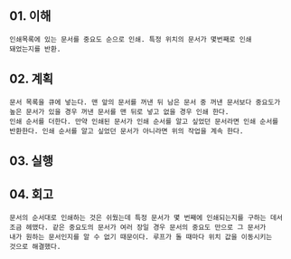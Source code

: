 ## 01. 이해
    인쇄목록에 있는 문서를 중요도 순으로 인쇄. 특정 위치의 문서가 몇번째로 인쇄
    돼었는지를 반환.
       
## 02. 계획
    문서 목록을 큐에 넣는다. 맨 앞의 문서를 꺼낸 뒤 남은 문서 중 꺼낸 문서보다 중요도가
    높은 문서가 있을 경우 꺼낸 문서를 맨 뒤로 넣고 없을 경우 인쇄 한다.
    인쇄 순서를 더한다. 만약 인쇄된 문서가 인쇄 순서를 알고 싶었던 문서라면 인쇄 순서를
    반환한다. 인쇄 순서를 알고 싶었던 문서가 아니라면 위의 작업을 계속 한다.
    
## 03. 실행

## 04. 회고
    문서의 순서대로 인쇄하는 것은 쉬웠는데 특정 문서가 몇 번째에 인쇄되는지를 구하는 데서
    조금 헤맸다. 같은 중요도의 문서가 여러 장일 경우 문서의 중요도 만으로 그 문서가
    내가 원하는 문서인지를 알 수 없기 때문이다. 루프가 돌 때마다 위치 값을 이동시키는
    것으로 해결했다.